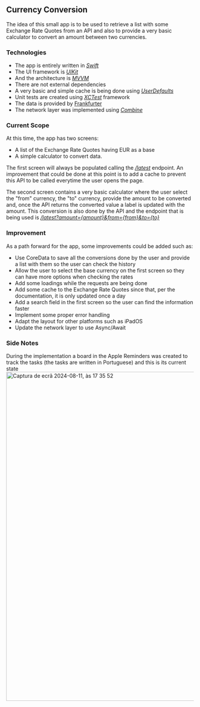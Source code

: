 ## Currency Conversion

The idea of this small app is to be used to retrieve a list with some Exchange Rate Quotes from an API and also to provide a very basic calculator to convert an amount between
two currencies.

### Technologies
- The app is entirely written in [_Swift_](https://www.swift.org/)
- The UI framework is [_UIKit_](https://developer.apple.com/documentation/uikit)
- And the architecture is [_MVVM_](https://en.wikipedia.org/wiki/Model–view–viewmodel)
- There are not external dependencies
- A very basic and simple cache is being done using [_UserDefaults_](https://developer.apple.com/documentation/foundation/userdefaults)
- Unit tests are created using [_XCTest_](https://developer.apple.com/documentation/xctest) framework
- The data is provided by [Frankfurter](https://www.frankfurter.app)
- The network layer was implemented using [_Combine_](https://developer.apple.com/documentation/combine)

### Current Scope
At this time, the app has two screens:
- A list of the Exchange Rate Quotes having EUR as a base
- A simple calculator to convert data.

The first screen will always be populated calling the [_/latest_](https://www.frankfurter.app/docs/#latest) endpoint.
An improvement that could be done at this point is to add a cache to prevent this API to be called everytime the user opens the page.

The second screen contains a very basic calculator where the user select the "from" currency, the "to" currency, provide the amount to be converted and, once the API returns
the converted value a label is updated with the amount.
This conversion is also done by the API and the endpoint that is being used is [_/latest?amount={amount}&from={from}&to={to}_](https://www.frankfurter.app/docs/)

### Improvement
As a path forward for the app, some improvements could be added such as:
- Use CoreData to save all the conversions done by the user and provide a list with them so the user can check the history
- Allow the user to select the base currency on the first screen so they can have more options when checking the rates
- Add some loadings while the requests are being done
- Add some cache to the Exchange Rate Quotes since that, per the documentation, it is only updated once a day
- Add a search field in the first screen so the user can find the information faster
- Implement some proper error handling
- Adapt the layout for other platforms such as iPadOS
- Update the network layer to use Async/Await

### Side Notes
During the implementation a board in the Apple Reminders was created to track the tasks (the tasks are written in Portuguese) and this is its current state
<img width="881" alt="Captura de ecrã 2024-08-11, às 17 35 52" src="https://github.com/user-attachments/assets/9aaae8f1-2f78-4088-afcb-90a142773114">
